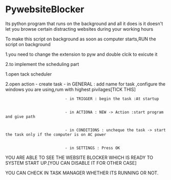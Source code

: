 # PywebsiteBlocker
Its python program that runs on the background and all it does is it doesn't let you browse certain distracting websites during your working hours


To make this script on background as soon as computer starts,RUN the script on background 


1.you need to change the extension to pyw and double clcik to exicute it


2.to implement the scheduling part


  1.open tack scheduler
  
  
  2.open action - create task - in GENERAL : add name for task ,configure the windows you are using,rum with highest pivilages[TICK THIS]
  
  
                              - in TRIGGER : begin the task :At startup
                              
                              
                              - in ACTIONA : NEW -> Action :start program and give path
                              
                              
                              - in CONDITIONS : uncheque the task -> start the task only if the computer is on AC power 
                              
                              
                              - in SETTINGS : Press OK
                              
                              
YOU ARE ABLE TO SEE THE WEBSITE BLOCKER WHICH IS READY TO SYSTEM START UP.[YOU CAN DISABLE IT FOR OTHER CASE]


YOU CAN CHECK IN TASK MANAGER WHETHER ITS RUNNING OR NOT.
